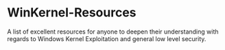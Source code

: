 # WinKernel-Resources
A list of excellent resources for anyone to deepen their understanding with regards to Windows Kernel Exploitation and general low level security.
